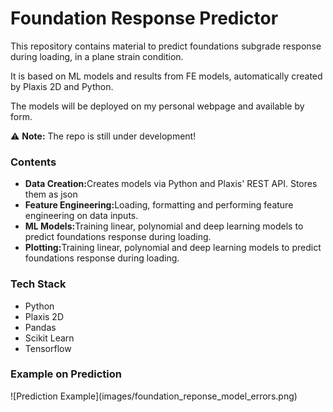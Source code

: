 <h1>Foundation Response Predictor</h1> 
This repository contains material to predict foundations subgrade response during loading, in a plane strain condition.

It is based on ML models and results from FE models, automatically created by Plaxis 2D and Python.

The models will be deployed on my personal webpage and available by form.

⚠️ **Note:** The repo is still under development!

<h3>Contents</h3>
<ul>
  <li><strong>Data Creation:</strong>Creates models via Python and Plaxis' REST API. Stores them as json</li>
  <li><strong>Feature Engineering:</strong>Loading, formatting and performing feature engineering on data inputs.</li>
  <li><strong>ML Models:</strong>Training linear, polynomial and deep learning models to predict foundations response during loading.</li>
  <li><strong>Plotting:</strong>Training linear, polynomial and deep learning models to predict foundations response during loading.</li>
</ul>

<h3>Tech Stack</h3>
<ul>
  <li>Python</li>
  <li>Plaxis 2D</li>
  <li>Pandas</li>
  <li>Scikit Learn</li>
  <li>Tensorflow</li>
</ul>

<h3>Example on Prediction</h3>
![Prediction Example](images/foundation_reponse_model_errors.png)
